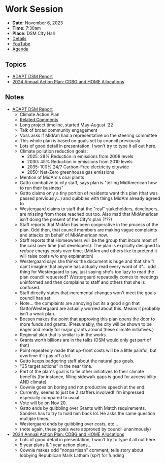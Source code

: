 # Work Session

- **Date:** November 6, 2023
- **Time:** 7:30am
- **Place:** DSM City Hall
- [Details](https://www.dsm.city/citycouncil_detail_T60_R2522.php)
- [YouTube](https://youtube.com/live/lbInqHqi3Hw)
- [Agenda](https://councildocs.dsm.city/agendas/2023/20231106CouncilWorkSession.pdf)

## Topics

- [ADAPT DSM Report](https://www.dsm.city/document_center/City%20Clerk/Work%20Sessions/2023/ADAPT%20DSM.pdf)
- [2024 Annual Action Plan: CDBG and HOME Allocations](https://www.dsm.city/document_center/City%20Clerk/Work%20Sessions/2023/2024%20Annual%20Action%20Plan.pdf)

## Notes

- [ADAPT DSM Report](https://www.dsm.city/document_center/City%20Clerk/Work%20Sessions/2023/ADAPT%20DSM.pdf)
    - Climate Action Plan
    - [Related Comments](https://x.com/cl4dsm/status/1721533500766015652?s=20)
    - Long project timeline, started May-August '22
    - Talk of broad community engagement
    - Voss asks if MidAm had a representative on the steering committee
    - This whole plan is based on goals set by council previously
    - Lots of good detail in presentation, I won't try to type it all out here.
    - Climate pollution reduction goals:
        - 2025: 28% Reduction in emissions from 2008 levels
        - 2030: 45% Reduction in emissions from 2010 levels
        - 2035: 100% 24/7 Carbon-Free electricity citywide
        - 2050: Net-Zero greenhouse gas emissions
    - Mention of MidAm's coal plants
    - Gatto combative to city staff, says plan is "telling MidAmerican how to run their business"
    - Gatto claims only a tiny portion of residents want this plan (that was passed previously...) and quibbles with things MidAm already agreed to
    - Westergaard claims to staff that the "real" stakeholders, developers, are missing from those reached out too. Also mad that MidAmerican isn't doing the present of the City's plan (???)
    - Staff reports that MidAm has been cooperative in the process of the plan. Odd then, that council members are making vague complaints and attacks on behalf of MidAmerican now.
    - Staff reports that Homeowners will be the group that incurs most of the cost over time (not developers). The plan is explicitly designed to *reduce* energy costs over time. (MidAm and others like to pretend it will raise costs w/o any explanation)
    - Westergaard says she thinks the document is huge and that she "I can't imagine that anyone has actually read every word of it"... odd thing for Westergaard to say, just saying she's too lazy to read the plan council requested? Westergaard repeatedly comes to meetings uninformed and then complains to staff and others that she is confused.
    - Staff directly states that incremental changes won't meet the goals council has set
    - Note... the complaints are annoying but its a good sign that Gatto/Westergaard are actually worried about this. Means it probably isn't a weak plan.
    - Boesen makes the point that approving this plan opens the door to more funds and grants. (Presumably, the city will be shown to be eager and ready for major grants around these climate initiatives.)
    - Regional plan that is similar is in the works.
    - Grants worth billions are in the talks (DSM would only get part of that)
    - Point repeatedly made that up-front costs will be a little painful, but overtime it'll pay off a lot.
    - Gatto keeps badgering staff about the natural gas goals.
    - "35 target actions" in the near time.
    - Part of the plan's goal is to tie other initiatives to their climate benefits (for instance, filling sidewalk gaps is good for accessibility AND climate)
    - Cownie goes on boring and not productive speech at the end.
    - Currently, seems to just be 2 staffers involved! I'm impressed especially compared to usual.
    - Vote will be on Nov 20.
    - Gatto ends by quibbling over Grants with Match requirements. Sanders has to try to hold him back lol. He asks the same question multiple times.
    - Westergaard ends by quibbling over costs, etc...
    - (note again, these goals were approved by council unanimously)
- [2024 Annual Action Plan: CDBG and HOME Allocations](https://www.dsm.city/document_center/City%20Clerk/Work%20Sessions/2023/2024%20Annual%20Action%20Plan.pdf)
    - Lots of good detail in presentation, I won't try to type it all out here.
    - 5 year plans & 1 year action plans...
    - Cownie makes odd "nonpartisan" comment, tells story about lobbying Republican Mark Latham (sp?) for funding
